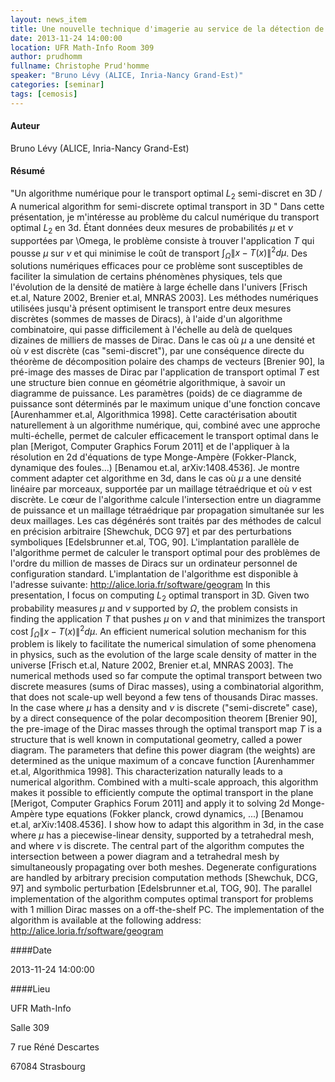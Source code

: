 ```yaml
---
layout: news_item
title: Une nouvelle technique d'imagerie au service de la détection de tumeurs
date: 2013-11-24 14:00:00
location: UFR Math-Info Room 309
author: prudhomm
fullname: Christophe Prud'homme
speaker: "Bruno Lévy (ALICE, Inria-Nancy Grand-Est)"
categories: [seminar]
tags: [cemosis]
---
```


#### Auteur

Bruno Lévy (ALICE, Inria-Nancy Grand-Est)

#### Résumé

"Un algorithme numérique pour le transport optimal $L_2$ semi-discret en 3D / A numerical algorithm for semi-discrete optimal transport in 3D "
Dans cette présentation, je m'intéresse au problème du calcul numérique du transport optimal $L_2$ en 3d. Étant données deux mesures de probabilités $\mu$ et $\nu$ supportées par \Omega, le problème consiste à trouver l'application $T$ qui pousse $\mu$ sur $\nu$ et qui minimise le coût de transport $\int_\Omega \| x - T(x) \|^2 d\mu$. Des solutions numériques efficaces pour ce problème sont susceptibles de faciliter la simulation de certains phénomènes physiques, tels que l'évolution de la densité de matière à large échelle dans l'univers [Frisch et.al, Nature 2002, Brenier et.al, MNRAS 2003]. Les méthodes numériques utilisées jusqu'à présent optimisent le transport entre deux mesures discrètes (sommes de masses de Diracs), à l'aide d'un algorithme combinatoire, qui passe difficilement à l'échelle au delà de quelques dizaines de milliers de masses de Dirac. Dans le cas où $\mu$ a une densité et où $\nu$ est discrète (cas "semi-discret"), par une conséquence directe du théorème de décomposition polaire des champs de vecteurs [Brenier 90], la pré-image des masses de Dirac par l'application de transport optimal $T$ est une structure bien connue en géométrie algorithmique, à savoir un diagramme de puissance. Les paramètres (poids) de ce diagramme de puissance sont déterminés par le maximum unique d'une fonction concave [Aurenhammer et.al, Algorithmica 1998]. Cette caractérisation aboutit naturellement à un algorithme numérique, qui, combiné avec une approche multi-échelle, permet de calculer efficacement le transport optimal dans le plan [Merigot, Computer Graphics Forum 2011] et de l'appliquer à la résolution en 2d d'équations de type Monge-Ampère (Fokker-Planck, dynamique des foules...) [Benamou et.al, arXiv:1408.4536]. Je montre comment adapter cet algorithme en 3d, dans le cas où $\mu$ a une densité linéaire par morceaux, supportée par un maillage tétraédrique et où $\nu$ est discrète. Le cœur de l'algorithme calcule l'intersection entre un diagramme de puissance et un maillage tétraédrique par propagation simultanée sur les deux maillages. Les cas dégénérés sont traités par des méthodes de calcul en précision arbitraire [Shewchuk, DCG 97] et par des perturbations symboliques [Edelsbrunner et.al, TOG, 90]. L'implantation parallèle de l'algorithme permet de calculer le transport optimal pour des problèmes de l'ordre du million de masses de Diracs sur un ordinateur personnel de configuration standard. L'implantation de l'algorithme est disponible à l'adresse suivante: http://alice.loria.fr/software/geogram In this presentation, I focus on computing $L_2$ optimal transport in 3D. Given two probability measures $\mu$ and $\nu$ supported by $\Omega$, the problem consists in finding the application $T$ that pushes $\mu$ on $\nu$ and that minimizes the transport cost $\int_\Omega \| x -T(x) \|^2 d\mu$. An efficient numerical solution mechanism for this problem is likely to facilitate the numerical simulation of some phenomena in physics, such as the evolution of the large scale density of matter in the universe [Frisch et.al, Nature 2002, Brenier et.al, MNRAS 2003]. The numerical methods used so far compute the optimal transport between two discrete measures (sums of Dirac masses), using a combinatorial algorithm, that does not scale-up well beyond a few tens of thousands Dirac masses. In the case where $\mu$ has a density and $\nu$ is discrete ("semi-discrete" case), by a direct consequence of the polar decomposition theorem [Brenier 90], the pre-image of the Dirac masses through the optimal transport map $T$ is a structure that is well known in computational geometry, called a power diagram. The parameters that define this power diagram (the weights) are determined as the unique maximum of a concave function [Aurenhammer et.al, Algorithmica 1998]. This characterization naturally leads to a numerical algorithm. Combined with a multi-scale approach, this algorithm makes it possible to efficiently compute the optimal transport in the plane [Merigot, Computer Graphics Forum 2011] and apply it to solving 2d Monge-Ampère type equations (Fokker planck, crowd dynamics, ...) [Benamou et.al, arXiv:1408.4536]. I show how to adapt this algorithm in 3d, in the case where $\mu$ has a piecewise-linear density, supported by a tetrahedral mesh, and where $\nu$ is discrete. The central part of the algorithm computes the intersection between a power diagram and a tetrahedral mesh by simultaneously propagating over both meshes. Degenerate configurations are handled by arbitrary precision computation methods [Shewchuk, DCG, 97] and symbolic perturbation [Edelsbrunner et.al, TOG, 90]. The parallel implementation of the algorithm computes optimal transport for problems with 1 million Dirac masses on a off-the-shelf PC. The implementation of the algorithm is available at the following address: http://alice.loria.fr/software/geogram






####Date 

2013-11-24 14:00:00

####Lieu

UFR Math-Info

Salle 309 

7 rue Réné Descartes

67084 Strasbourg
